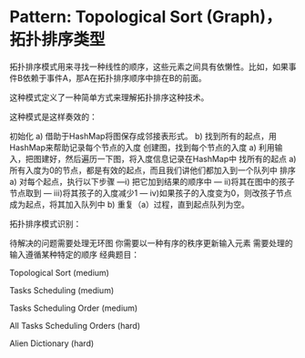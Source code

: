 # Pattern: Topological Sort (Graph)，拓扑排序类型
拓扑排序模式用来寻找一种线性的顺序，这些元素之间具有依懒性。比如，如果事件B依赖于事件A，那A在拓扑排序顺序中排在B的前面。

这种模式定义了一种简单方式来理解拓扑排序这种技术。

这种模式是这样奏效的：

初始化
a) 借助于HashMap将图保存成邻接表形式。
b) 找到所有的起点，用HashMap来帮助记录每个节点的入度
创建图，找到每个节点的入度
a) 利用输入，把图建好，然后遍历一下图，将入度信息记录在HashMap中
找所有的起点
a) 所有入度为0的节点，都是有效的起点，而且我们讲他们都加入到一个队列中
排序
a) 对每个起点，执行以下步骤
—i) 把它加到结果的顺序中
— ii)将其在图中的孩子节点取到
— iii)将其孩子的入度减少1
— iv)如果孩子的入度变为0，则改孩子节点成为起点，将其加入队列中
b) 重复（a）过程，直到起点队列为空。





拓扑排序模式识别：

待解决的问题需要处理无环图
你需要以一种有序的秩序更新输入元素
需要处理的输入遵循某种特定的顺序
经典题目：

Topological Sort (medium)

Tasks Scheduling (medium)

Tasks Scheduling Order (medium)

All Tasks Scheduling Orders (hard)

Alien Dictionary (hard)

